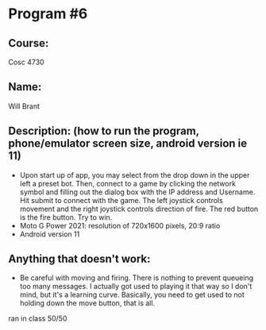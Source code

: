 # Program #6

## Course: 
Cosc 4730

## Name: 
Will Brant

## Description: (how to run the program, phone/emulator screen size, android version ie 11)
- Upon start up of app, you may select from the drop down in the upper left a preset bot. Then, connect to a game by clicking the network symbol and filling out the dialog box with the IP address and Username. Hit submit to connect with the game. The left joystick controls movement and the right joystick controls direction of fire. The red button is the fire button. Try to win.
- Moto G Power 2021: resolution of 720x1600 pixels, 20:9 ratio
- Android version 11
## Anything that doesn't work:
- Be careful with moving and firing. There is nothing to prevent queueing too many messages. I actually got used to playing it that way so I don't mind, but it's a learning curve. Basically, you need to get used to not holding down the move button, that is all.


ran in class 50/50
